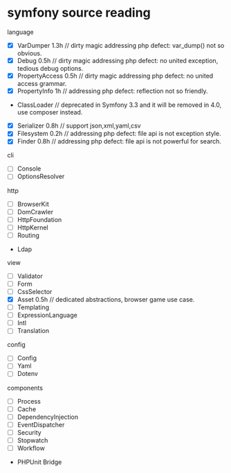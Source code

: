 # symfony source reading

language
- [x] VarDumper 1.3h // dirty magic addressing php defect: var_dump() not so obvious.
- [x] Debug 0.5h // dirty magic addressing php defect: no united exception, tedious debug options.
- [x] PropertyAccess 0.5h // dirty magic addressing php defect: no united access grammar.
- [x] PropertyInfo 1h // addressing php defect: reflection not so friendly.
- ClassLoader // deprecated in Symfony 3.3 and it will be removed in 4.0, use composer instead.
- [x] Serializer 0.8h // support json,xml,yaml,csv
- [x] Filesystem 0.2h // addressing php defect: file api is not exception style.
- [x] Finder 0.8h // addressing php defect: file api is not powerful for search.

cli
- [ ] Console
- [ ] OptionsResolver

http
- [ ] BrowserKit
- [ ] DomCrawler
- [ ] HttpFoundation
- [ ] HttpKernel
- [ ] Routing
- Ldap

view
- [ ] Validator
- [ ] Form
- [ ] CssSelector
- [x] Asset 0.5h // dedicated abstractions, browser game use case.
- [ ] Templating
- [ ] ExpressionLanguage
- [ ] Intl
- [ ] Translation

config
- [ ] Config
- [ ] Yaml
- [ ] Dotenv

components
- [ ] Process
- [ ] Cache
- [ ] DependencyInjection
- [ ] EventDispatcher
- [ ] Security
- [ ] Stopwatch
- [ ] Workflow
- PHPUnit Bridge